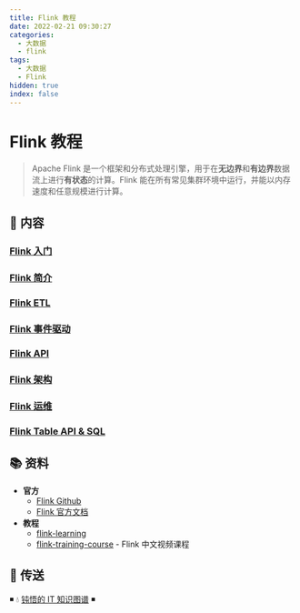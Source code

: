 ```yaml
---
title: Flink 教程
date: 2022-02-21 09:30:27
categories:
  - 大数据
  - flink
tags:
  - 大数据
  - Flink
hidden: true
index: false
---
```


# Flink 教程

> Apache Flink 是一个框架和分布式处理引擎，用于在**无边界**和**有边界**数据流上进行**有状态**的计算。Flink 能在所有常见集群环境中运行，并能以内存速度和任意规模进行计算。

## 📖 内容

### [Flink 入门](01.Flink入门.md)

### [Flink 简介](02.Flink简介.md)

### [Flink ETL](03.FlinkETL.md)

### [Flink 事件驱动](04.Flink事件驱动.md)

### [Flink API](05.FlinkApi.md)

### [Flink 架构](06.Flink架构.md)

### [Flink 运维](07.Flink运维.md)

### [Flink Table API & SQL](08.FlinkTableApi.md)

## 📚 资料

- **官方**
  - [Flink Github](https://github.com/apache/flink)
  - [Flink 官方文档](https://nightlies.apache.org/flink/flink-docs-release-1.14/zh/)
- **教程**
  - [flink-learning](https://github.com/zhisheng17/flink-learning)
  - [flink-training-course](https://github.com/flink-china/flink-training-course) - Flink 中文视频课程

## 🚪 传送

◾ 💧 [钝悟的 IT 知识图谱](https://dunwu.github.io/waterdrop/) ◾
